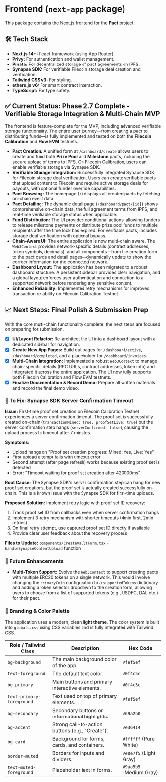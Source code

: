 # Frontend (`next-app` package)

This package contains the Next.js frontend for the **Pact** project.

## 🛠️ Tech Stack
- **Next.js 14+:** React framework (using App Router).
- **Privy:** For authentication and wallet management.
- **Pinata:** For decentralized storage of pact agreements on IPFS.
- **Synapse SDK:** For verifiable Filecoin storage deal creation and verification.
- **Tailwind CSS v3:** For styling.
- **ethers.js v6:** For smart contract interaction.
- **TypeScript:** For type safety.

## ✅ Current Status: Phase 2.7 Complete - Verifiable Storage Integration & Multi-Chain MVP

The frontend is feature-complete for the MVP, including advanced verifiable storage functionality. The entire user journey—from creating a pact to distributing funds—is fully implemented and tested on both the **Filecoin Calibration** and **Flow EVM** testnets.

- **Pact Creation:** A unified form at `/dashboard/create` allows users to create and fund both **Prize Pool** and **Milestone** pacts, including the secure upload of terms to IPFS. On Filecoin Calibration, users can enable verifiable storage via Synapse SDK.
- **Verifiable Storage Integration:** Successfully integrated Synapse SDK for Filecoin storage deal verification. Users can create verifiable pacts that upload content to Filecoin and require active storage deals for payouts, with optional funder override capabilities.
- **Pact Browsing:** The homepage (`/`) displays all created pacts by fetching on-chain event data.
- **Pact Detailing:** The dynamic detail page (`/dashboard/pact/[id]`) shows comprehensive on-chain data, the full agreement terms from IPFS, and real-time verifiable storage status when applicable.
- **Fund Distribution:** The UI provides conditional actions, allowing funders to release milestone payments or distribute prize pool funds to multiple recipients after the time lock has expired. For verifiable pacts, includes storage deal verification with optional bypass.
- **Chain-Aware UI:** The entire application is now multi-chain aware. The `Web3Context` provides network-specific details (contract addresses, token symbols, decimals), and all components—from the creation form to the pact cards and detail pages—dynamically update to show the correct information for the connected network.
- **Dashboard Layout:** The application has been migrated to a robust dashboard structure. A persistent sidebar provides clear navigation, and a global layout enforces user authentication and connection to a supported network before rendering any sensitive content.
- **Enhanced Reliability:** Implemented retry mechanisms for improved transaction reliability on Filecoin Calibration Testnet.

## 📈 Next Steps: Final Polish & Submission Prep

With the core multi-chain functionality complete, the next steps are focused on preparing for submission.

- [x] **UI/Layout Refactor:** Re-architect the UI into a dashboard layout with a dedicated sidebar for navigation.
- [x] **Create New App Pages:** Build out pages for `/dashboard/active`, `/dashboard/completed`, and a placeholder for `/dashboard/invoices`.
- [x] **Multi-Chain Integration:** Implemented a robust `Web3Context` to manage chain-specific details (RPC URLs, contract addresses, token info) and integrated it across the entire application. The UI now fully supports both Filecoin Calibration and Flow EVM testnets.
- [X] **Finalize Documentation & Record Demo:** Prepare all written materials and record the final demo video.

### 🔧 To Fix: Synapse SDK Server Confirmation Timeout

**Issue:** First-time proof set creation on Filecoin Calibration Testnet experiences a server confirmation timeout. The proof set is successfully created on-chain (`transactionMined: true, proofSetLive: true`) but the server confirmation step hangs (`serverConfirmed: false`), causing the upload process to timeout after 7 minutes.

**Symptoms:**
- Upload hangs on "Proof set creation progress: Mined: Yes, Live: Yes"
- First upload attempt fails with timeout error
- Second attempt (after page refresh) works because existing proof set is detected
- Error: "Timeout waiting for proof set creation after 420000ms"

**Root Cause:** The Synapse SDK's server confirmation step can hang for new proof set creations, but the proof set is actually created successfully on-chain. This is a known issue with the Synapse SDK for first-time uploads.

**Proposed Solution:** Implement retry logic with proof set ID recovery:
1. Track proof set ID from callbacks even when server confirmation hangs
2. Implement 3-retry mechanism with shorter timeouts (4min first, 2min retries)
3. On final retry attempt, use captured proof set ID directly if available
4. Provide clear user feedback about the recovery process

**Files to Update:** `components/CreateVaultForm.tsx` - `handleSynapseContentUpload` function

### 🔮 Future Enhancements
-   **Multi-Token Support:** Evolve the `Web3Context` to support creating pacts with multiple ERC20 tokens on a single network. This would involve changing the `primaryCoin` configuration to a `supportedTokens` dictionary and adding a token selector dropdown to the creation form, allowing users to choose from a list of supported tokens (e.g., USDFC, DAI, etc.) for their pact.

### 🎨 Branding & Color Palette
The application uses a modern, clean **light theme**. The color system is built into `globals.css` using CSS variables and is fully integrated with Tailwind CSS.

| Role / Tailwind Class      | Description                                | Hex Code                                                  |
| -------------------------- | ------------------------------------------ | --------------------------------------------------------- |
| `bg-background`            | The main background color of the app.      | `#fef5ef` |
| `text-foreground`          | The default text color.                    | `#0f4c5c` |
| `bg-primary`               | Main buttons and primary interactive elements. | `#0f4c5c` |
| `text-primary-foreground`  | Text used on top of primary elements.      | `#fef5ef` |
| `bg-secondary`             | Secondary buttons or informational highlights. | `#69a2b0` |
| `bg-accent`                | Strong call-to-action buttons (e.g., "Create"). | `#e36414` |
| `bg-card`                  | Background for forms, cards, and containers. | `#ffffff` (Pure White) |
| `border-muted`             | Borders for inputs and dividers.           | `#e0e7f5` (Light Gray) |
| `text-muted-foreground`    | Placeholder text in forms.                 | `#9aa5b5` (Medium Gray) |